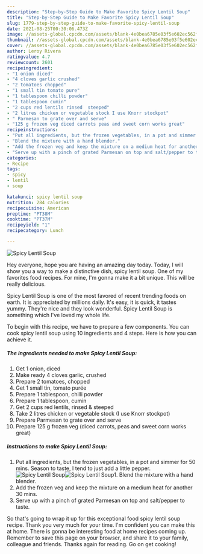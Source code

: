 ```yaml
---
description: "Step-by-Step Guide to Make Favorite Spicy Lentil Soup"
title: "Step-by-Step Guide to Make Favorite Spicy Lentil Soup"
slug: 1779-step-by-step-guide-to-make-favorite-spicy-lentil-soup
date: 2021-08-25T00:30:06.473Z
image: //assets-global.cpcdn.com/assets/blank-4e0bea6785e03f5e602ec562f230caae08da540cada707380b4fe1bbebba43da.png
thumbnail: //assets-global.cpcdn.com/assets/blank-4e0bea6785e03f5e602ec562f230caae08da540cada707380b4fe1bbebba43da.png
cover: //assets-global.cpcdn.com/assets/blank-4e0bea6785e03f5e602ec562f230caae08da540cada707380b4fe1bbebba43da.png
author: Leroy Rivera
ratingvalue: 4.7
reviewcount: 2601
recipeingredient:
- "1 onion diced"
- "4 cloves garlic crushed"
- "2 tomatoes chopped"
- "1 small tin tomato pure"
- "1 tablespoon chilli powder"
- "1 tablespoon cumin"
- "2 cups red lentils rinsed  steeped"
- "2 litres chicken or vegetable stock I use Knorr stockpot"
- " Parmesan to grate over and serve"
- "125 g frozen veg diced carrots peas and sweet corn works great"
recipeinstructions:
- "Put all ingredients, but the frozen vegetables, in a pot and simmer for 50 mins. Season to taste, I tend to just add a little pepper."
- "Blend the mixture with a hand blender."
- "Add the frozen veg and keep the mixture on a medium heat for another 30 mins."
- "Serve up with a pinch of grated Parmesan on top and salt/pepper to taste."
categories:
- Recipe
tags:
- spicy
- lentil
- soup

katakunci: spicy lentil soup 
nutrition: 284 calories
recipecuisine: American
preptime: "PT38M"
cooktime: "PT37M"
recipeyield: "1"
recipecategory: Lunch

---
```



![Spicy Lentil Soup](//assets-global.cpcdn.com/assets/blank-4e0bea6785e03f5e602ec562f230caae08da540cada707380b4fe1bbebba43da.png)

Hey everyone, hope you are having an amazing day today. Today, I will show you a way to make a distinctive dish, spicy lentil soup. One of my favorites food recipes. For mine, I'm gonna make it a bit unique. This will be really delicious.

Spicy Lentil Soup is one of the most favored of recent trending foods on earth. It is appreciated by millions daily. It's easy, it is quick, it tastes yummy. They're nice and they look wonderful. Spicy Lentil Soup is something which I've loved my whole life.




To begin with this recipe, we have to prepare a few components. You can cook spicy lentil soup using 10 ingredients and 4 steps. Here is how you can achieve it.

<!--inarticleads1-->

##### The ingredients needed to make Spicy Lentil Soup:

1. Get 1 onion, diced
1. Make ready 4 cloves garlic, crushed
1. Prepare 2 tomatoes, chopped
1. Get 1 small tin, tomato purée
1. Prepare 1 tablespoon, chilli powder
1. Prepare 1 tablespoon, cumin
1. Get 2 cups red lentils, rinsed &amp; steeped
1. Take 2 litres chicken or vegetable stock (I use Knorr stockpot)
1. Prepare  Parmesan to grate over and serve
1. Prepare 125 g frozen veg (diced carrots, peas and sweet corn works great)




<!--inarticleads2-->

##### Instructions to make Spicy Lentil Soup:

1. Put all ingredients, but the frozen vegetables, in a pot and simmer for 50 mins. Season to taste, I tend to just add a little pepper.
<img src="https://img-global.cpcdn.com/steps/191635738d166cb5/160x128cq70/spicy-lentil-soup-recipe-step-1-photo.jpg" alt="Spicy Lentil Soup"><img src="https://img-global.cpcdn.com/steps/1595f151b22d2123/160x128cq70/spicy-lentil-soup-recipe-step-1-photo.jpg" alt="Spicy Lentil Soup">1. Blend the mixture with a hand blender.
1. Add the frozen veg and keep the mixture on a medium heat for another 30 mins.
1. Serve up with a pinch of grated Parmesan on top and salt/pepper to taste.




So that's going to wrap it up for this exceptional food spicy lentil soup recipe. Thank you very much for your time. I'm confident you can make this at home. There is gonna be interesting food at home recipes coming up. Remember to save this page on your browser, and share it to your family, colleague and friends. Thanks again for reading. Go on get cooking!
